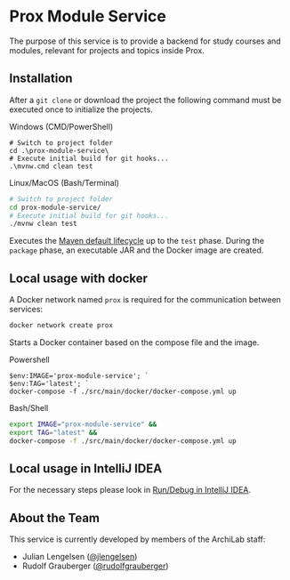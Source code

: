 # Prox Module Service

The purpose of this service is to provide a backend for study courses and
modules, relevant for projects and topics inside Prox.

## Installation

After a `git clone` or download the project the following command must be executed once to initialize the projects.

Windows (CMD/PowerShell)

```posh
# Switch to project folder
cd .\prox-module-service\
# Execute initial build for git hooks...
.\mvnw.cmd clean test
```

Linux/MacOS (Bash/Terminal)

```bash
# Switch to project folder
cd prox-module-service/
# Execute initial build for git hooks...
./mvnw clean test
```

Executes the [Maven default lifecycle](https://maven.apache.org/guides/introduction/introduction-to-the-lifecycle.html) up to the `test` phase. During the `package` phase, an executable JAR and the Docker image are created.

## Local usage with docker

A Docker network named `prox` is required for the communication between services:

```bash
docker network create prox
```

Starts a Docker container based on the compose file and the image.

Powershell

```posh
$env:IMAGE='prox-module-service'; `
$env:TAG='latest'; `
docker-compose -f ./src/main/docker/docker-compose.yml up
```

Bash/Shell

```bash
export IMAGE="prox-module-service" &&
export TAG="latest" &&
docker-compose -f ./src/main/docker/docker-compose.yml up
```

## Local usage in IntelliJ IDEA

For the necessary steps please look in [Run/Debug in IntelliJ IDEA](https://github.com/Archi-Lab/prox-local-setup#rundebug-in-intellij-idea).

## About the Team

This service is currently developed by members of the ArchiLab staff:

- Julian Lengelsen ([@jlengelsen](https://github.com/jlengelsen))
- Rudolf Grauberger ([@rudolfgrauberger](https://github.com/rudolfgrauberger))
